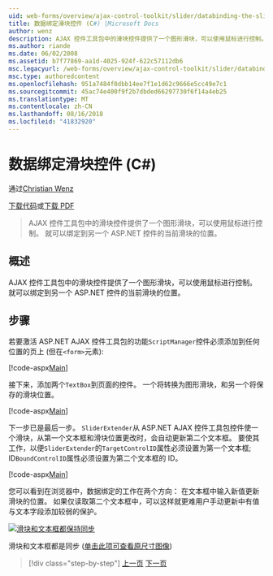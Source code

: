 ```yaml
---
uid: web-forms/overview/ajax-control-toolkit/slider/databinding-the-slider-control-cs
title: 数据绑定滑块控件 (C#) |Microsoft Docs
author: wenz
description: AJAX 控件工具包中的滑块控件提供了一个图形滑块，可以使用鼠标进行控制。 就可以将绑定当前 positio...
ms.author: riande
ms.date: 06/02/2008
ms.assetid: b7f77869-aa1d-4025-924f-622c57112db6
msc.legacyurl: /web-forms/overview/ajax-control-toolkit/slider/databinding-the-slider-control-cs
msc.type: authoredcontent
ms.openlocfilehash: 951a7484f0dbb14ee7f1e1d62c9666e5cc49e7c1
ms.sourcegitcommit: 45ac74e400f9f2b7dbded66297730f6f14a4eb25
ms.translationtype: MT
ms.contentlocale: zh-CN
ms.lasthandoff: 08/16/2018
ms.locfileid: "41832920"
---
```

<a name="databinding-the-slider-control-c"></a>数据绑定滑块控件 (C#)
====================
通过[Christian Wenz](https://github.com/wenz)

[下载代码](http://download.microsoft.com/download/9/3/f/93f8daea-bebd-4821-833b-95205389c7d0/Slider0.cs.zip)或[下载 PDF](http://download.microsoft.com/download/2/d/c/2dc10e34-6983-41d4-9c08-f78f5387d32b/slider0CS.pdf)

> AJAX 控件工具包中的滑块控件提供了一个图形滑块，可以使用鼠标进行控制。 就可以绑定到另一个 ASP.NET 控件的当前滑块的位置。


## <a name="overview"></a>概述

AJAX 控件工具包中的滑块控件提供了一个图形滑块，可以使用鼠标进行控制。 就可以绑定到另一个 ASP.NET 控件的当前滑块的位置。

## <a name="steps"></a>步骤

若要激活 ASP.NET AJAX 控件工具包的功能`ScriptManager`控件必须添加到任何位置的页上 (但在`<form>`元素):

[!code-aspx[Main](databinding-the-slider-control-cs/samples/sample1.aspx)]

接下来，添加两个`TextBox`到页面的控件。 一个将转换为图形滑块，和另一个将保存的滑块位置。

[!code-aspx[Main](databinding-the-slider-control-cs/samples/sample2.aspx)]

下一步已是最后一步。 `SliderExtender`从 ASP.NET AJAX 控件工具包控件使一个滑块，从第一个文本框和滑块位置更改时，会自动更新第二个文本框。 要使其工作，以便`SliderExtender`的`TargetControlID`属性必须设置为第一个文本框; ID`BoundControlID`属性必须设置为第二个文本框的 ID。

[!code-aspx[Main](databinding-the-slider-control-cs/samples/sample3.aspx)]

您可以看到在浏览器中，数据绑定的工作在两个方向： 在文本框中输入新值更新滑块的位置。 如果仅读取第二个文本框中，可以这样就更难用户手动更新中有值与文本字段添加较弱的保护。


[![滑块和文本框都保持同步](databinding-the-slider-control-cs/_static/image2.png)](databinding-the-slider-control-cs/_static/image1.png)

滑块和文本框都是同步 ([单击此项可查看原尺寸图像](databinding-the-slider-control-cs/_static/image3.png))

> [!div class="step-by-step"]
> [上一页](using-the-slider-control-with-auto-postback-cs.md)
> [下一页](using-the-slider-control-with-auto-postback-vb.md)
